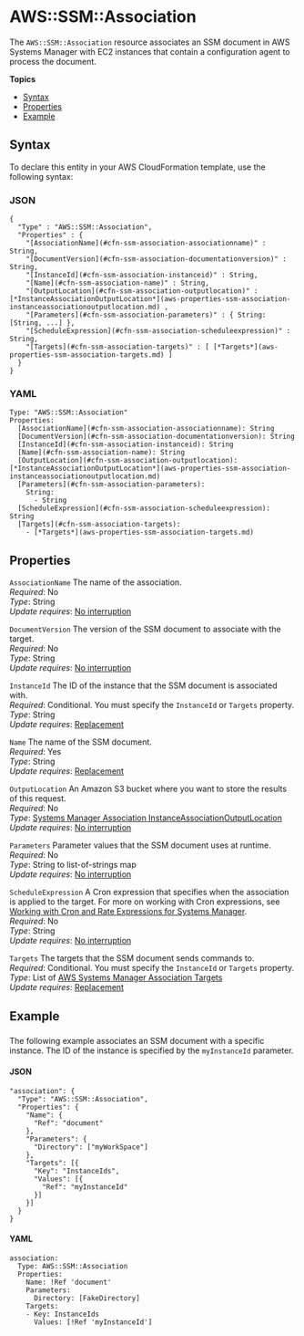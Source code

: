 # AWS::SSM::Association<a name="aws-resource-ssm-association"></a>

The `AWS::SSM::Association` resource associates an SSM document in AWS Systems Manager with EC2 instances that contain a configuration agent to process the document\.

**Topics**
+ [Syntax](#aws-resource-ssm-association-syntax)
+ [Properties](#w3ab2c21c10e1148b9)
+ [Example](#w3ab2c21c10e1148c11)

## Syntax<a name="aws-resource-ssm-association-syntax"></a>

To declare this entity in your AWS CloudFormation template, use the following syntax:

### JSON<a name="aws-resource-ssm-association-syntax.json"></a>

```
{
  "Type" : "AWS::SSM::Association",
  "Properties" : {
    "[AssociationName](#cfn-ssm-association-associationname)" : String,
    "[DocumentVersion](#cfn-ssm-association-documentationversion)" : String,
    "[InstanceId](#cfn-ssm-association-instanceid)" : String,
    "[Name](#cfn-ssm-association-name)" : String,   
    "[OutputLocation](#cfn-ssm-association-outputlocation)" : [*InstanceAssociationOutputLocation*](aws-properties-ssm-association-instanceassociationoutputlocation.md) ,
    "[Parameters](#cfn-ssm-association-parameters)" : { String: [String, ...] },
    "[ScheduleExpression](#cfn-ssm-association-scheduleexpression)" : String,
    "[Targets](#cfn-ssm-association-targets)" : [ [*Targets*](aws-properties-ssm-association-targets.md) ]
  }
}
```

### YAML<a name="aws-resource-ssm-association-syntax.yaml"></a>

```
Type: "AWS::SSM::Association"
Properties: 
  [AssociationName](#cfn-ssm-association-associationname): String
  [DocumentVersion](#cfn-ssm-association-documentationversion): String
  [InstanceId](#cfn-ssm-association-instanceid): String
  [Name](#cfn-ssm-association-name): String
  [OutputLocation](#cfn-ssm-association-outputlocation): [*InstanceAssociationOutputLocation*](aws-properties-ssm-association-instanceassociationoutputlocation.md)
  [Parameters](#cfn-ssm-association-parameters):
    String:
      - String
  [ScheduleExpression](#cfn-ssm-association-scheduleexpression): String
  [Targets](#cfn-ssm-association-targets):
    - [*Targets*](aws-properties-ssm-association-targets.md)
```

## Properties<a name="w3ab2c21c10e1148b9"></a>

`AssociationName`  <a name="cfn-ssm-association-associationname"></a>
The name of the association\.  
*Required*: No  
*Type*: String  
*Update requires*: [No interruption](using-cfn-updating-stacks-update-behaviors.md#update-no-interrupt)

`DocumentVersion`  <a name="cfn-ssm-association-documentationversion"></a>
The version of the SSM document to associate with the target\.  
*Required*: No  
*Type*: String  
*Update requires*: [No interruption](using-cfn-updating-stacks-update-behaviors.md#update-no-interrupt)

`InstanceId`  <a name="cfn-ssm-association-instanceid"></a>
The ID of the instance that the SSM document is associated with\.  
*Required*: Conditional\. You must specify the `InstanceId` or `Targets` property\.  
*Type*: String  
*Update requires*: [Replacement](using-cfn-updating-stacks-update-behaviors.md#update-replacement)

`Name`  <a name="cfn-ssm-association-name"></a>
The name of the SSM document\.  
*Required*: Yes  
*Type*: String  
*Update requires*: [Replacement](using-cfn-updating-stacks-update-behaviors.md#update-replacement)

`OutputLocation`  <a name="cfn-ssm-association-outputlocation"></a>
An Amazon S3 bucket where you want to store the results of this request\.  
*Required*: No  
*Type*: [Systems Manager Association InstanceAssociationOutputLocation](aws-properties-ssm-association-instanceassociationoutputlocation.md)  
*Update requires*: [No interruption](using-cfn-updating-stacks-update-behaviors.md#update-no-interrupt)

`Parameters`  <a name="cfn-ssm-association-parameters"></a>
Parameter values that the SSM document uses at runtime\.  
*Required*: No  
*Type*: String to list\-of\-strings map  
*Update requires*: [No interruption](using-cfn-updating-stacks-update-behaviors.md#update-no-interrupt)

`ScheduleExpression`  <a name="cfn-ssm-association-scheduleexpression"></a>
A Cron expression that specifies when the association is applied to the target\. For more on working with Cron expressions, see [Working with Cron and Rate Expressions for Systems Manager](http://docs.aws.amazon.com/systems-manager/latest/userguide/sysman-cron.html)\.  
*Required*: No  
*Type*: String  
*Update requires*: [No interruption](using-cfn-updating-stacks-update-behaviors.md#update-no-interrupt)

`Targets`  <a name="cfn-ssm-association-targets"></a>
The targets that the SSM document sends commands to\.  
*Required*: Conditional\. You must specify the `InstanceId` or `Targets` property\.  
*Type*: List of [AWS Systems Manager Association Targets](aws-properties-ssm-association-targets.md)  
*Update requires*: [Replacement](using-cfn-updating-stacks-update-behaviors.md#update-replacement)

## Example<a name="w3ab2c21c10e1148c11"></a>

### <a name="w3ab2c21c10e1148c11b3"></a>

The following example associates an SSM document with a specific instance\. The ID of the instance is specified by the `myInstanceId` parameter\.

#### JSON<a name="aws-resource-ssm-association-example.json"></a>

```
"association": {
  "Type": "AWS::SSM::Association",
  "Properties": {
    "Name": {
      "Ref": "document"
    },
    "Parameters": {
      "Directory": ["myWorkSpace"]
    },
    "Targets": [{
      "Key": "InstanceIds",
      "Values": [{
        "Ref": "myInstanceId"
      }]
    }]
  }
}
```

#### YAML<a name="aws-resource-ssm-association-example.yaml"></a>

```
association:
  Type: AWS::SSM::Association
  Properties:
    Name: !Ref 'document'
    Parameters:
      Directory: [FakeDirectory]
    Targets:
    - Key: InstanceIds
      Values: [!Ref 'myInstanceId']
```